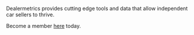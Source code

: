 Dealermetrics provides cutting edge tools and data that allow independent 
car sellers to thrive.

Become a member [here](https://kingsrew.com) today.
